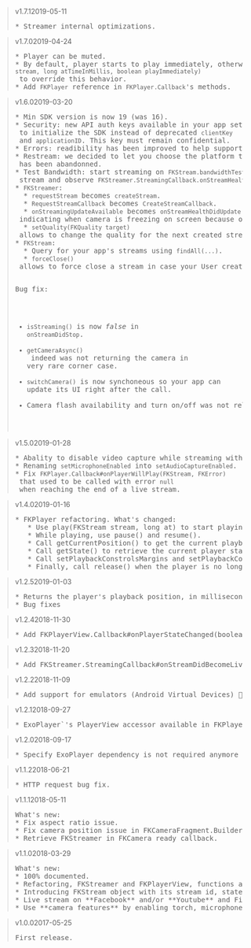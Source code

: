 <blockquote class="lang-specific java">
<p>v1.7.1<span>2019-05-11</span></p>
<pre>
* Streamer internal optimizations.
</pre>
</blockquote>

<blockquote class="lang-specific java">
<p>v1.7.0<span>2019-04-24</span></p>
<pre>
* Player can be muted.
* By default, player starts to play immediately, otherwise call <code>play(FKStream stream, long atTimeInMillis, boolean playImmediately)</code> to override this behavior.
* Add <code>FKPlayer</code> reference in <code>FKPlayer.Callback</code>'s methods.
</pre>
</blockquote>

<blockquote class="lang-specific java">
<p>v1.6.0<span>2019-03-20</span></p>
<pre>
* Min SDK version is now 19 (was 16).
* Security: new API auth keys available in your app settings. Use <code>privateKey</code> to initialize the SDK instead of deprecated <code>clientKey</code> and <code>applicationID</code>. This key must remain confidential.
* Errors: readibility has been improved to help support.
* Restream: we decided to let you choose the platform to which you want to live stream. You are no longer dependent on our implementation, provide us with the RTMP link and that's it. So <code>FKOutput</code> has been abandonned.
* Test Bandwidth: start streaming on <code>FKStream.bandwidthTest</code> stream and observe <code>FKStreamer.StreamingCallback.onStreamHealthDidUpdate(...)</code>.
* <code>FKStreamer</code>:
  * <code>requestStream</code> becomes <code>createStream</code>.
  * <code>RequestStreamCallback</code> becomes <code>CreateStreamCallback</code>.
  * <code>onStreamingUpdateAvailable</code> becomes <code>onStreamHealthDidUpdate</code> indicating when camera is freezing on screen because of data congestion and providing a rate for 0 to 1 that indicates how the stream is performing. <strong>We consider that 70% is the minimum rate for a healthy live stream.</strong>
  * <code>setQuality(FKQuality target)</code> allows to change the quality for the next created streams.
* <code>FKStream</code>: 
  * Query for your app's streams using <code>findAll(...)</code>.
  * <code>forceClose()</code> allows to force close a stream in case your User created a stream and you know for sure that User will finally not go live.

Bug fix:
* <code>isStreaming()</code> is now <i>false</i> in <code>onStreamDidStop</code>.
* <code>getCameraAsync()</code> indeed was not returning the camera in very rare corner case.
* <code>switchCamera()</code> is now synchoneous so your app can update its UI right after the call.
* Camera flash availability and turn on/off was not reliable.
</pre>
</blockquote>

<blockquote class="lang-specific java">
<p>v1.5.0<span>2019-01-28</span></p>
<pre>
* Abality to disable video capture while streaming with <code>setVideoCaptureEnabled</code>.
* Renaming <code>setMicrophoneEnabled</code> into <code>setAudioCaptureEnabled</code>.
* Fix <code>FKPlayer.Callback#onPlayerWillPlay(FKStream, FKError)</code> that used to be called with error <code>null</code> when reaching the end of a live stream.
</pre>
</blockquote>

<blockquote class="lang-specific java">
<p>v1.4.0<span>2019-01-16</span></p>
<pre>
* FKPlayer refactoring. What's changed:
   * Use play(FKStream stream, long at) to start playing the given stream at a specific time.
   * While playing, use pause() and resume().
   * Call getCurrentPosition() to get the current playback position in time.
   * Call getState() to retrieve the current player state and setCallback(FKPlayer.Callback callback) to track events.
   * Call setPlaybackConstrolsMargins and setPlaybackControlsBackground to customize the playback controls UI.
   * Finally, call release() when the player is no longer required.
</pre>
</blockquote>

<blockquote class="lang-specific java">
<p>v1.2.5<span>2019-01-03</span></p>
<pre>
* Returns the player's playback position, in milliseconds.
* Bug fixes
</pre>
</blockquote>

<blockquote class="lang-specific java">
<p>v1.2.4<span>2018-11-30</span></p>
<pre>
* Add FKPlayerView.Callback#onPlayerStateChanged(boolean playWhenReady, int playbackState) callback to notify of player's state changes.
</pre>
</blockquote>

<blockquote class="lang-specific java">
<p>v1.2.3<span>2018-11-20</span></p>
<pre>
* Add FKStreamer.StreamingCallback#onStreamDidBecomeLive(@NonNull FKStream stream) callback to notify as soon as flagged LIVE on Firekast Servers, meaning the stream is actually live.
</pre>
</blockquote>

<blockquote class="lang-specific java">
<p>v1.2.2<span>2018-11-09</span></p>
<pre>
* Add support for emulators (Android Virtual Devices) 🎉. Apps embedding the SDK can run on AVD but note that streaming is only possible for AVD with API 23 and above.
</pre>
</blockquote>

<blockquote class="lang-specific java">
<p>v1.2.1<span>2018-09-27</span></p>
<pre>
* ExoPlayer`'s PlayerView accessor available in FKPlayerView`
</pre>
</blockquote>

<blockquote class="lang-specific java">
<p>v1.2.0<span>2018-09-17</span></p>
<pre>
* Specify ExoPlayer dependency is not required anymore in dependencies
</pre>
</blockquote>

<blockquote class="lang-specific java">
<p>v1.1.2<span>2018-06-21</span></p>
<pre>
* HTTP request bug fix.
</pre>
</blockquote>

<blockquote class="lang-specific java">
<p>v1.1.1<span>2018-05-11</span></p>
<pre>
What's new:
* Fix aspect ratio issue.
* Fix camera position issue in FKCameraFragment.Builder.
* Retrieve FKStreamer in FKCamera ready callback. 
</pre>
</blockquote>

<blockquote class="lang-specific java">
<p>v1.1.0<span>2018-03-29</span></p>
<pre>
What's new:
* 100% documented.
* Refactoring, FKStreamer and FKPlayerView, functions and parameters should be more straight forward.
* Introducing FKStream object with its stream id, state and more. 
* Live stream on **Facebook** and/or **Youtube** and Firekast simultaneous. See FKOutput.
* Use **camera features** by enabling torch, microphone, choosing your device's camera. See FKCamera.
</pre>
</blockquote>

<blockquote class="lang-specific java">
<p>v1.0.0<span>2017-05-25</span></p>
<pre>
First release.
</pre>
</blockquote>
